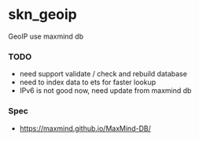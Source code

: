 # skn_geoip

GeoIP use maxmind db

### TODO
+ need support validate / check and rebuild database
+ need to index data to ets for faster lookup
+ IPv6 is not good now, need update from maxmind db

### Spec
+ https://maxmind.github.io/MaxMind-DB/